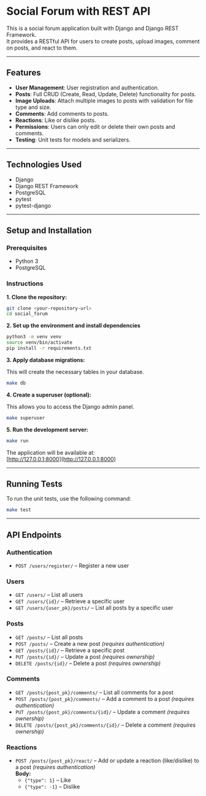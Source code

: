 # Social Forum with REST API

This is a social forum application built with Django and Django REST Framework.  
It provides a RESTful API for users to create posts, upload images, comment on posts, and react to them.

---

## Features

- **User Management**: User registration and authentication.
- **Posts**: Full CRUD (Create, Read, Update, Delete) functionality for posts.
- **Image Uploads**: Attach multiple images to posts with validation for file type and size.
- **Comments**: Add comments to posts.
- **Reactions**: Like or dislike posts.
- **Permissions**: Users can only edit or delete their own posts and comments.
- **Testing**: Unit tests for models and serializers.

---

## Technologies Used

- Django  
- Django REST Framework  
- PostgreSQL  
- pytest  
- pytest-django

---

## Setup and Installation

### Prerequisites

- Python 3  
- PostgreSQL

### Instructions

**1. Clone the repository:**

```bash
git clone <your-repository-url>
cd social_forum
```

**2. Set up the environment and install dependencies**

```bash
python3 -m venv venv
source venv/bin/activate
pip install -r requirements.txt
```

**3. Apply database migrations:**

This will create the necessary tables in your database.

```bash
make db
```

**4. Create a superuser (optional):**

This allows you to access the Django admin panel.

```bash
make superuser
```

**5. Run the development server:**

```bash
make run
```

The application will be available at:  
[http://127.0.0.1:8000](http://127.0.0.1:8000)

---

## Running Tests

To run the unit tests, use the following command:

```bash
make test
```

---

## API Endpoints

### Authentication

- `POST /users/register/` – Register a new user

### Users

- `GET /users/` – List all users  
- `GET /users/{id}/` – Retrieve a specific user  
- `GET /users/{user_pk}/posts/` – List all posts by a specific user

### Posts

- `GET /posts/` – List all posts  
- `POST /posts/` – Create a new post *(requires authentication)*  
- `GET /posts/{id}/` – Retrieve a specific post  
- `PUT /posts/{id}/` – Update a post *(requires ownership)*  
- `DELETE /posts/{id}/` – Delete a post *(requires ownership)*

### Comments

- `GET /posts/{post_pk}/comments/` – List all comments for a post  
- `POST /posts/{post_pk}/comments/` – Add a comment to a post *(requires authentication)*  
- `PUT /posts/{post_pk}/comments/{id}/` – Update a comment *(requires ownership)*  
- `DELETE /posts/{post_pk}/comments/{id}/` – Delete a comment *(requires ownership)*

### Reactions

- `POST /posts/{post_pk}/react/` – Add or update a reaction (like/dislike) to a post *(requires authentication)*  
  **Body:**  
  - `{"type": 1}` – Like  
  - `{"type": -1}` – Dislike

